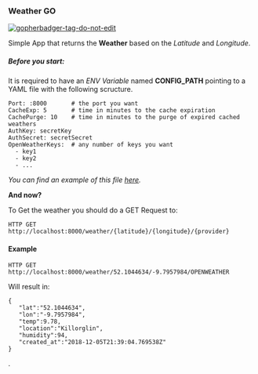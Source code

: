 ### Weather GO

<a href='https://github.com/jpoles1/gopherbadger' target='_blank'>![gopherbadger-tag-do-not-edit](https://img.shields.io/badge/Go%20Coverage-86%25-brightgreen.svg?longCache=true&style=flat)</a>

Simple App that returns the __Weather__ based on the _Latitude_ and _Longitude_.

##### Before you start:

It is required to have an _ENV Variable_ named **CONFIG_PATH** 
 pointing to a YAML file with the following scructure.

```
Port: :8000       # the port you want
CacheExp: 5       # time in minutes to the cache expiration
CachePurge: 10    # time in minutes to the purge of expired cached weathers
AuthKey: secretKey
AuthSecret: secretSecret
OpenWeatherKeys:  # any number of keys you want
  - key1
  - key2
  - ...
``` 
_You can find an example of this file [here](config_sample.yml)._



**And now?**
 
To Get the weather you should do a GET Request to:

`HTTP GET http://localhost:8000/weather/{latitude}/{longitude}/{provider}`


#### Example

`HTTP GET http://localhost:8000/weather/52.1044634/-9.7957984/OPENWEATHER`

Will result in:

```
{  
   "lat":"52.1044634",
   "lon":"-9.7957984",
   "temp":9.78,
   "location":"Killorglin",
   "humidity":94,
   "created_at":"2018-12-05T21:39:04.769538Z"
}
```

.